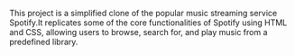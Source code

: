 This project is a simplified clone of the popular music streaming service Spotify.It replicates some of the core functionalities of Spotify using HTML and CSS, allowing users to browse, search for, and play music from a predefined library.

